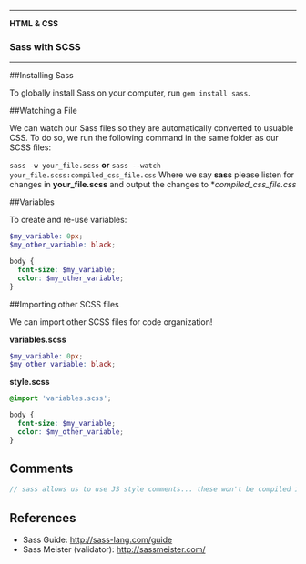 ___

<strong>HTML & CSS</strong>
<h3>Sass with SCSS</h3>

---

##Installing Sass

To globally install Sass on your computer, run `gem install sass`.

##Watching a File

We can watch our Sass files so they are automatically converted to usuable CSS. To do so, we run the following command in the same folder as our SCSS files:

`sass -w your_file.scss` **or**  `sass --watch your_file.scss:compiled_css_file.css`
Where we say **sass** please listen for changes in **your_file.scss** and output the changes to **compiled_css_file.css*

##Variables

To create and re-use variables:

```scss
$my_variable: 0px;
$my_other_variable: black;

body {
  font-size: $my_variable;
  color: $my_other_variable;
}
```

##Importing other SCSS files

We can import other SCSS files for code organization!

**variables.scss**
```scss
$my_variable: 0px;
$my_other_variable: black;
```

**style.scss**
```scss
@import 'variables.scss';

body {
  font-size: $my_variable;
  color: $my_other_variable;
}

```

## Comments
```scss
// sass allows us to use JS style comments... these won't be compiled into the CSS file
```

## References
* Sass Guide: http://sass-lang.com/guide
* Sass Meister (validator): http://sassmeister.com/

